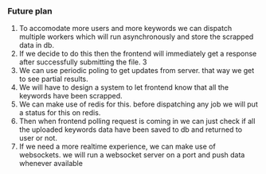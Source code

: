 ### Future plan

1. To accomodate more users and more keywords we can dispatch multiple workers which 
will run asynchronously and store the scrapped data in db.
2. If we decide to do this then the frontend will immediately get a response after successfully submitting the file. 3
3. We can use periodic poling to get updates from server. that way we get to see partial results.
5. We will have to design a system to let frontend know that all the keywords have been scrapped.
6. We can make use of redis for this. before dispatching any job we will put a status for this on redis.
7. Then when frontend polling request is coming in we can just check if all the uploaded keywords data have been saved to db and returned to user or not.
8. If we need a more realtime experience, we can make use of websockets. we will run a websocket server on a port and push data whenever available
